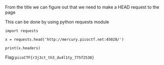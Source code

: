 From the title we can figure out that we need to make a HEAD request to the page

This can be done by using python requests module
```{python}
import requests

x = requests.head('http://mercury.picoctf.net:45028/')

print(x.headers)
```

Flag:`picoCTF{r3j3ct_th3_du4l1ty_775f2530}`

